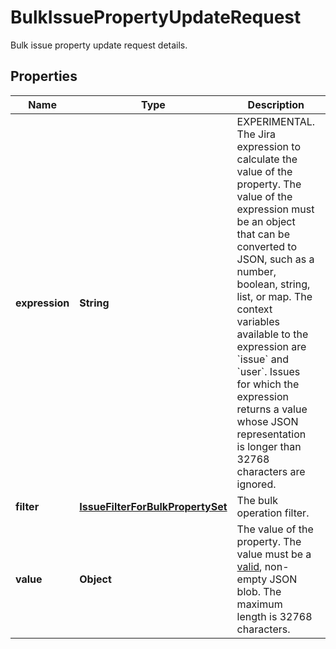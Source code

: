 

# BulkIssuePropertyUpdateRequest

Bulk issue property update request details.

## Properties

| Name | Type | Description | Notes |
|------------ | ------------- | ------------- | -------------|
|**expression** | **String** | EXPERIMENTAL. The Jira expression to calculate the value of the property. The value of the expression must be an object that can be converted to JSON, such as a number, boolean, string, list, or map. The context variables available to the expression are &#x60;issue&#x60; and &#x60;user&#x60;. Issues for which the expression returns a value whose JSON representation is longer than 32768 characters are ignored. |  [optional] |
|**filter** | [**IssueFilterForBulkPropertySet**](IssueFilterForBulkPropertySet.md) | The bulk operation filter. |  [optional] |
|**value** | **Object** | The value of the property. The value must be a [valid](https://tools.ietf.org/html/rfc4627), non-empty JSON blob. The maximum length is 32768 characters. |  [optional] |



